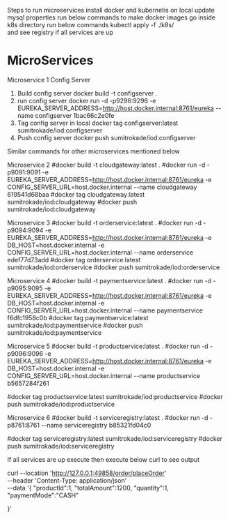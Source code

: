 Steps to run microservices
install docker and kubernetis on local
update mysql properties
run below commands to make docker images 
go inside k8s directory
run below commands 
kubectl apply -f ./k8s/                                                                                         
and see registry if all services are up


# MicroServices
Microservice 1 
Config Server
1. Build config server
   docker build -t configserver .
2. run config server
   docker run -d -p9296:9296 -e EUREKA_SERVER_ADDRESS=http://host.docker.internal:8761/eureka --name configserver 1bac66c2e0fe
3. Tag config server in local
   docker tag configserver:latest sumitrokade/iod:configserver
4. Push config server
   docker push sumitrokade/iod:configserver

Similar commands for other microservices mentioned below 

Microservice 2
#docker build -t cloudgateway:latest .
#docker run -d -p9091:9091 -e EUREKA_SERVER_ADDRESS=http://host.docker.internal:8761/eureka  -e CONFIG_SERVER_URL=host.docker.internal --name cloudgateway 619541d68baa
#docker tag cloudgateway:latest sumitrokade/iod:cloudgateway
#docker push sumitrokade/iod:cloudgateway


Microservice 3
#docker build -t orderservice:latest .
#docker run -d -p9094:9094 -e EUREKA_SERVER_ADDRESS=http://host.docker.internal:8761/eureka  -e DB_HOST=host.docker.internal -e CONFIG_SERVER_URL=host.docker.internal --name orderservice edef77d73add
#docker tag orderservice:latest sumitrokade/iod:orderservice
#docker push sumitrokade/iod:orderservice

Microservice 4
#docker build -t paymentservice:latest .
#docker run -d -p9095:9095 -e EUREKA_SERVER_ADDRESS=http://host.docker.internal:8761/eureka  -e DB_HOST=host.docker.internal -e CONFIG_SERVER_URL=host.docker.internal --name paymentservice f6dfc1958c0b
#docker tag paymentservice:latest sumitrokade/iod:paymentservice
#docker push sumitrokade/iod:paymentservice


Microservice 5 
#docker build -t productservice:latest .
#docker run -d -p9096:9096 -e EUREKA_SERVER_ADDRESS=http://host.docker.internal:8761/eureka  -e DB_HOST=host.docker.internal -e CONFIG_SERVER_URL=host.docker.internal --name productservice b5657284f261

#docker tag productservice:latest sumitrokade/iod:productservice
#docker push sumitrokade/iod:productservice


Microservice 6
#docker build -t serviceregistry:latest .
#docker run -d -p8761:8761 --name serviceregistry b85321fd04c0

#docker tag serviceregistry:latest sumitrokade/iod:serviceregistry
#docker push sumitrokade/iod:serviceregistry

If all services are up execute then
execute below curl to see output


curl --location 'http://127.0.0.1:49858/order/placeOrder' \
--header 'Content-Type: application/json' \
--data '{
"productId":1,
"totalAmount":1200,
"quantity":1,
"paymentMode":"CASH"

}'

